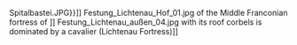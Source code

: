 Spitalbastei.JPG}}]] Festung_Lichtenau_Hof_01.jpg of the Middle Franconian fortress of ]] Festung_Lichtenau_außen_04.jpg with its roof corbels is dominated by a cavalier (Lichtenau Fortress)]]
